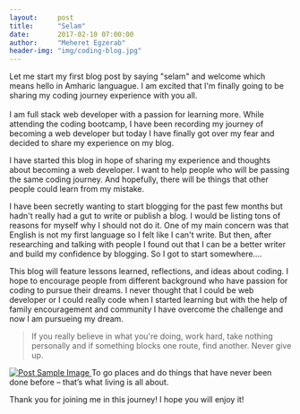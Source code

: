 ```yaml
---
layout:     post
title:      "Selam"
date:       2017-02-10 07:00:00
author:     "Meheret Egzerab"
header-img: "img/coding-blog.jpg"
---
```


<p>Let me start my first blog post by saying "selam" and welcome which means hello in Amharic languague. I am excited that I'm finally going to be sharing my coding journey experience with you all.<br><br> I am full stack web developer with a passion for learning more. While attending the coding bootcamp, I have been recording my journey of becoming a web developer but today I have finally got over my fear and decided to share my experience on my blog.  </p>

<p>I have started this blog in hope of sharing my experience and thoughts about becoming a web developer. I want to help people who will be passing the same coding journey. And hopefully, there will be things that other people could learn from my mistake. </p>

<p>I have been secretly wanting to start blogging for the past few months but hadn't really had a gut to write or publish a blog. I would be listing tons of reasons for myself why I should not do it. One of my main concern was that English is not my first language so I felt like I can't write.  But then, after researching and talking with people I found out that I can be a better writer and build my confidence by blogging. So I got to start somewhere....</p>

<p>This blog will feature lessons learned, reflections, and ideas about coding. I hope to encourage people from different background who have passion for coding to pursue their dreams. I never thought that I could be web developer or I could really code when I started learning but with the help of family encouragement and community I have overcome the challenge and now I am pursueing my dream.</p>


<blockquote>If you really believe in what you're doing, work hard, take nothing personally and if something blocks one route, find another. Never give up.</blockquote>

<a href="#">
    <img src="{{ site.baseurl }}/img/journey-blog.jpg" alt="Post Sample Image">
</a>
<span class="caption text-muted">To go places and do things that have never been done before – that’s what living is all about.</span>

<p>Thank you for joining me in this journey! I hope you will enjoy it! </p>
